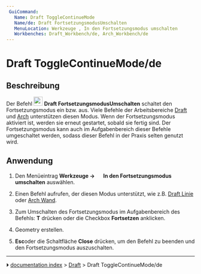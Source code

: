 ```yaml
---
 GuiCommand:
   Name: Draft ToggleContinueMode
   Name/de: Draft FortsetzungsmodusUmschalten
   MenuLocation: Werkzeuge , In den Fortsetzungsmodus umschalten
   Workbenches: Draft_Workbench/de, Arch_Workbench/de
---
```


# Draft ToggleContinueMode/de



## Beschreibung

Der Befehl <img alt="" src=images/Draft_ToggleContinueMode.svg  style="width:24px;"> **Draft FortsetzungsmodusUmschalten** schaltet den Fortsetzungsmodus ein bzw. aus. Viele Befehle der Arbeitsbereiche [Draft](Draft_Workbench/de.md) und [Arch](Arch_Workbench/de.md) unterstützen diesen Modus. Wenn der Fortsetzungsmodus aktiviert ist, werden sie erneut gestartet, sobald sie fertig sind. Der Fortsetzungsmodus kann auch im Aufgabenbereich dieser Befehle umgeschaltet werden, sodass dieser Befehl in der Praxis selten genutzt wird.



## Anwendung

1.  Den Menüeintrag **Werkzeuge → <img src="images/Draft_ToggleContinueMode.svg" width=16px> In den Fortsetzungsmodus umschalten** auswählen.

2.  Einen Befehl aufrufen, der diesen Modus unterstützt, wie z.B. [Draft Linie](Draft_Line/de.md) oder [Arch Wand](Arch_Wall/de.md).

3.  Zum Umschalten des Fortsetzungsmodus im Aufgabenbereich des Befehls: **T** drücken oder die Checkbox **Fortsetzen** anklicken.

4.  Geometry erstellen.

5.  
    **Esc**oder die Schaltfläche **Close** drücken, um den Befehl zu beenden und den Fortsetzungsmodus auszuschalten.



---
⏵ [documentation index](../README.md) > [Draft](Draft_Workbench.md) > Draft ToggleContinueMode/de
